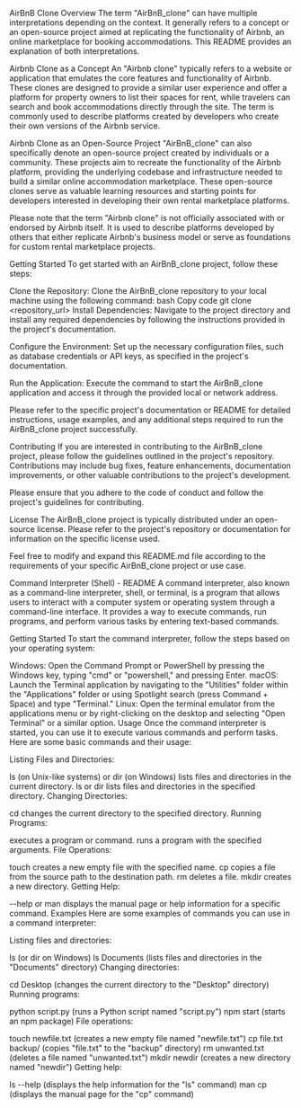 AirBnB Clone
Overview
The term "AirBnB_clone" can have multiple interpretations depending on the context. It generally refers to a concept or an open-source project aimed at replicating the functionality of Airbnb, an online marketplace for booking accommodations. This README provides an explanation of both interpretations.

Airbnb Clone as a Concept
An "Airbnb clone" typically refers to a website or application that emulates the core features and functionality of Airbnb. These clones are designed to provide a similar user experience and offer a platform for property owners to list their spaces for rent, while travelers can search and book accommodations directly through the site. The term is commonly used to describe platforms created by developers who create their own versions of the Airbnb service.

Airbnb Clone as an Open-Source Project
"AirBnB_clone" can also specifically denote an open-source project created by individuals or a community. These projects aim to recreate the functionality of the Airbnb platform, providing the underlying codebase and infrastructure needed to build a similar online accommodation marketplace. These open-source clones serve as valuable learning resources and starting points for developers interested in developing their own rental marketplace platforms.

Please note that the term "Airbnb clone" is not officially associated with or endorsed by Airbnb itself. It is used to describe platforms developed by others that either replicate Airbnb's business model or serve as foundations for custom rental marketplace projects.

Getting Started
To get started with an AirBnB_clone project, follow these steps:

Clone the Repository: Clone the AirBnB_clone repository to your local machine using the following command:
bash
Copy code
git clone <repository_url>
Install Dependencies: Navigate to the project directory and install any required dependencies by following the instructions provided in the project's documentation.

Configure the Environment: Set up the necessary configuration files, such as database credentials or API keys, as specified in the project's documentation.

Run the Application: Execute the command to start the AirBnB_clone application and access it through the provided local or network address.

Please refer to the specific project's documentation or README for detailed instructions, usage examples, and any additional steps required to run the AirBnB_clone project successfully.

Contributing
If you are interested in contributing to the AirBnB_clone project, please follow the guidelines outlined in the project's repository. Contributions may include bug fixes, feature enhancements, documentation improvements, or other valuable contributions to the project's development.

Please ensure that you adhere to the code of conduct and follow the project's guidelines for contributing.

License
The AirBnB_clone project is typically distributed under an open-source license. Please refer to the project's repository or documentation for information on the specific license used.

Feel free to modify and expand this README.md file according to the requirements of your specific AirBnB_clone project or use case.

Command Interpreter (Shell) - README
A command interpreter, also known as a command-line interpreter, shell, or terminal, is a program that allows users to interact with a computer system or operating system through a command-line interface. It provides a way to execute commands, run programs, and perform various tasks by entering text-based commands.

Getting Started
To start the command interpreter, follow the steps based on your operating system:

Windows: Open the Command Prompt or PowerShell by pressing the Windows key, typing "cmd" or "powershell," and pressing Enter.
macOS: Launch the Terminal application by navigating to the "Utilities" folder within the "Applications" folder or using Spotlight search (press Command + Space) and type "Terminal."
Linux: Open the terminal emulator from the applications menu or by right-clicking on the desktop and selecting "Open Terminal" or a similar option.
Usage
Once the command interpreter is started, you can use it to execute various commands and perform tasks. Here are some basic commands and their usage:

Listing Files and Directories:

ls (on Unix-like systems) or dir (on Windows) lists files and directories in the current directory.
ls <directory> or dir <directory> lists files and directories in the specified directory.
Changing Directories:

cd <directory> changes the current directory to the specified directory.
Running Programs:

<program> executes a program or command.
<program> <arguments> runs a program with the specified arguments.
File Operations:

touch <filename> creates a new empty file with the specified name.
cp <source> <destination> copies a file from the source path to the destination path.
rm <filename> deletes a file.
mkdir <directory> creates a new directory.
Getting Help:

<command> --help or man <command> displays the manual page or help information for a specific command.
Examples
Here are some examples of commands you can use in a command interpreter:

Listing files and directories:

ls (or dir on Windows)
ls Documents (lists files and directories in the "Documents" directory)
Changing directories:

cd Desktop (changes the current directory to the "Desktop" directory)
Running programs:

python script.py (runs a Python script named "script.py")
npm start (starts an npm package)
File operations:

touch newfile.txt (creates a new empty file named "newfile.txt")
cp file.txt backup/ (copies "file.txt" to the "backup" directory)
rm unwanted.txt (deletes a file named "unwanted.txt")
mkdir newdir (creates a new directory named "newdir")
Getting help:

ls --help (displays the help information for the "ls" command)
man cp (displays the manual page for the "cp" command)
